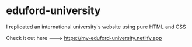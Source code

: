 # eduford-university
 I replicated an international university's website using pure HTML and CSS

Check it out here ---> https://my-eduford-university.netlify.app
